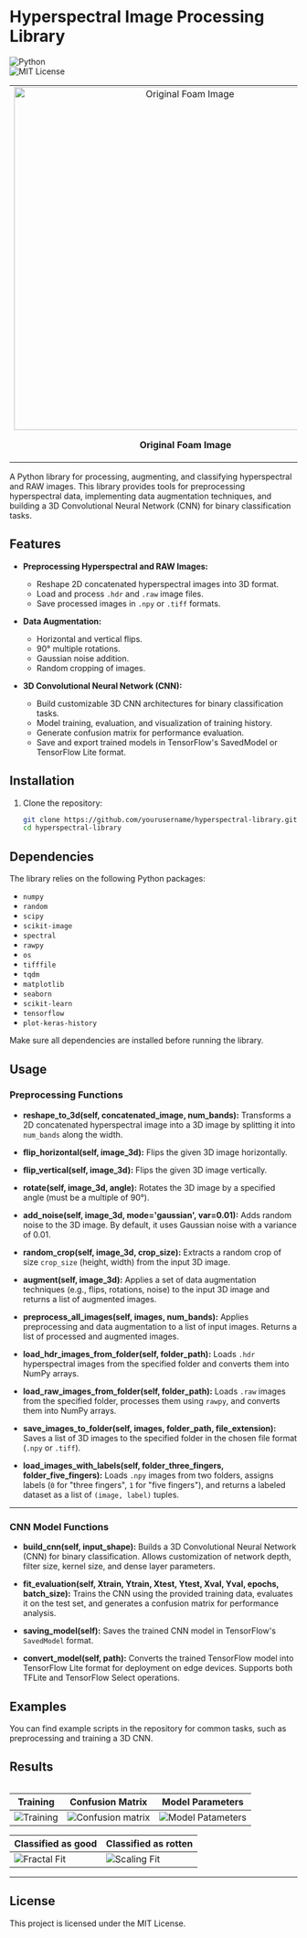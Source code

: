 # Hyperspectral Image Processing Library

![Python](https://img.shields.io/badge/python-3.8%2B-blue)  
![MIT License](https://img.shields.io/badge/license-MIT-green)

<table>
<tr>
    <td align="center">
        <img src="https://raw.githubusercontent.com/fravij99/Hyperspectral_classificator/master/images/hyperspectral_agricolture.png" width="600" alt="Original Foam Image">
        <p><strong>Original Foam Image</strong></p>
    </td>
<table>

A Python library for processing, augmenting, and classifying hyperspectral and RAW images. This library provides tools for preprocessing hyperspectral data, implementing data augmentation techniques, and building a 3D Convolutional Neural Network (CNN) for binary classification tasks.

## Features

- **Preprocessing Hyperspectral and RAW Images:**
  - Reshape 2D concatenated hyperspectral images into 3D format.
  - Load and process `.hdr` and `.raw` image files.
  - Save processed images in `.npy` or `.tiff` formats.

- **Data Augmentation:**
  - Horizontal and vertical flips.
  - 90° multiple rotations.
  - Gaussian noise addition.
  - Random cropping of images.

- **3D Convolutional Neural Network (CNN):**
  - Build customizable 3D CNN architectures for binary classification tasks.
  - Model training, evaluation, and visualization of training history.
  - Generate confusion matrix for performance evaluation.
  - Save and export trained models in TensorFlow's SavedModel or TensorFlow Lite format.

## Installation

1. Clone the repository:
   ```bash
   git clone https://github.com/yourusername/hyperspectral-library.git
   cd hyperspectral-library

## Dependencies
The library relies on the following Python packages:

- `numpy`
- `random`
- `scipy`
- `scikit-image`
- `spectral`
- `rawpy`
- `os`
- `tifffile`
- `tqdm`
- `matplotlib`
- `seaborn`
- `scikit-learn`
- `tensorflow`
- `plot-keras-history`

Make sure all dependencies are installed before running the library.

## Usage

### Preprocessing Functions

- **reshape_to_3d(self, concatenated_image, num_bands):** 
  Transforms a 2D concatenated hyperspectral image into a 3D image by splitting it into `num_bands` along the width.

- **flip_horizontal(self, image_3d):** Flips the given 3D image horizontally.

- **flip_vertical(self, image_3d):**  Flips the given 3D image vertically.

- **rotate(self, image_3d, angle):**    Rotates the 3D image by a specified angle (must be a multiple of 90°).

- **add_noise(self, image_3d, mode='gaussian', var=0.01):**    Adds random noise to the 3D image. By default, it uses Gaussian noise with a variance of 0.01.

- **random_crop(self, image_3d, crop_size):**    Extracts a random crop of size `crop_size` (height, width) from the input 3D image.

- **augment(self, image_3d):**    Applies a set of data augmentation techniques (e.g., flips, rotations, noise) to the input 3D image and returns a list of augmented images.

- **preprocess_all_images(self, images, num_bands):**    Applies preprocessing and data augmentation to a list of input images. Returns a list of processed and augmented images.

- **load_hdr_images_from_folder(self, folder_path):**    Loads `.hdr` hyperspectral images from the specified folder and converts them into NumPy arrays.

- **load_raw_images_from_folder(self, folder_path):**    Loads `.raw` images from the specified folder, processes them using `rawpy`, and converts them into NumPy arrays.

- **save_images_to_folder(self, images, folder_path, file_extension):**   Saves a list of 3D images to the specified folder in the chosen file format (`.npy` or `.tiff`).

- **load_images_with_labels(self, folder_three_fingers, folder_five_fingers):**    Loads `.npy` images from two folders, assigns labels (`0` for "three fingers", `1` for "five fingers"), and returns a labeled dataset as a list of `(image, label)` tuples.

---

### CNN Model Functions

- **build_cnn(self, input_shape):**    Builds a 3D Convolutional Neural Network (CNN) for binary classification. Allows customization of network depth, filter size, kernel size, and dense layer parameters.

- **fit_evaluation(self, Xtrain, Ytrain, Xtest, Ytest, Xval, Yval, epochs, batch_size):**    Trains the CNN using the provided training data, evaluates it on the test set, and generates a confusion matrix for performance analysis.

- **saving_model(self):**    Saves the trained CNN model in TensorFlow's `SavedModel` format.

- **convert_model(self, path):**   Converts the trained TensorFlow model into TensorFlow Lite format for deployment on edge devices. Supports both TFLite and TensorFlow Select operations.

## Examples
You can find example scripts in the repository for common tasks, such as preprocessing and training a 3D CNN.

## Results 

| **Training** | **Confusion Matrix** | **Model Parameters** | 
|-------------------|----------------------------------------------|-------------------------------|
![Training](https://raw.githubusercontent.com/fravij99/Hyperspectral_classificator/master/images/training_apple.png) | ![Confusion matrix](https://raw.githubusercontent.com/fravij99/Hyperspectral_classificator/master/images/confusion_apple.png) | ![Model Patameters](https://raw.githubusercontent.com/fravij99/Hyperspectral_classificator/master/images/conv3d_params.png) | 

|**Classified as good** | **Classified as rotten** |
|-----------------------------------|-------------------------------------------------------------|
|![Fractal Fit](https://raw.githubusercontent.com/fravij99/Hyperspectral_classificator/master/images/good_apple_test.png) | ![Scaling Fit](https://raw.githubusercontent.com/fravij99/Hyperspectral_classificator/master/images/apple_rotten_test.png) |

---

## License
This project is licensed under the MIT License.

